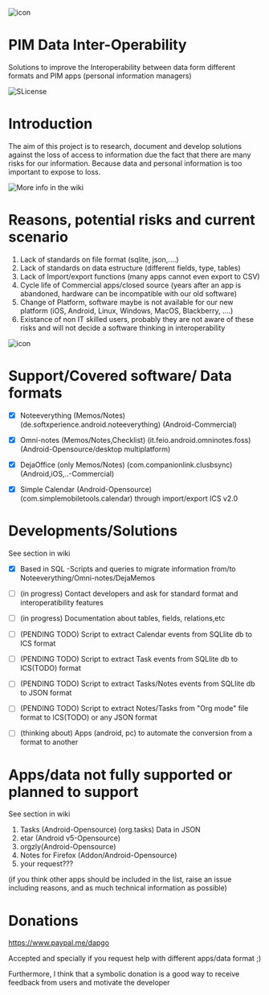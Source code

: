  ![icon](https://dapgo.github.io/PIM_Data_Interoperability/resources/Interoperability_proj_logo.png)
 

PIM Data Inter-Operability
==========
Solutions to improve the Interoperability between data form different formats and PIM apps (personal information managers)

![SLicense](https://img.shields.io/badge/License-GPLv3-red.svg)

# Introduction


The aim of this project is to research, document and develop solutions against the loss of access to information due the fact that 
there are many risks for our information. Because data and personal information is too important to expose to loss.

![More info in the wiki](https://github.com/dapgo/PIM_Data_Interoperability/wiki)


# Reasons, potential risks and current scenario
1. Lack of standards on file format (sqlite, json,....)
2. Lack of standards on data estructure (different fields, type, tables)
3. Lack of Import/export functions (many apps cannot even export to CSV)
4. Cycle life of Commercial apps/closed source (years after an app is abandoned, hardware can be incompatible with our old software)
5. Change of Platform, software maybe is not available for our new platform (iOS, Android, Linux, Windows, MacOS, Blackberry, ....)
6. Existance of non IT skilled users, probably they are not aware of these risks and will not decide a software thinking in interoperability

 ![icon](https://dapgo.github.io/PIM_Data_Interoperability/resources/Interoperability_apps_diagram.png)

# Support/Covered software/ Data formats
- [x] Noteeverything (Memos/Notes) (de.softxperience.android.noteeverything) (Android-Commercial)
- [x] Omni-notes (Memos/Notes,Checklist) (it.feio.android.omninotes.foss) (Android-Opensource/desktop multiplatform)
- [x] DejaOffice (only Memos/Notes) (com.companionlink.clusbsync) (Android,iOS,..-Commercial)
- [x] Simple Calendar (Android-Opensource)(com.simplemobiletools.calendar) through import/export ICS v2.0


# Developments/Solutions
See section in wiki
- [x] Based in SQL -Scripts and queries to migrate information from/to Noteeverything/Omni-notes/DejaMemos
- [ ] (in progress) Contact developers and ask for standard format and interoperatibility features
- [ ] (in progress) Documentation about tables, fields, relations,etc
- [ ] (PENDING TODO) Script to extract Calendar events from SQLlite db to ICS format
- [ ] (PENDING TODO) Script to extract Task events from SQLlite db to ICS(TODO) format
- [ ] (PENDING TODO) Script to extract Tasks/Notes events from SQLlite db to JSON format
- [ ] (PENDING TODO) Script to extract Notes/Tasks from "Org mode" file format to ICS(TODO) or any JSON format
- [ ] (thinking about) Apps (android, pc) to automate the conversion from a format to another


# Apps/data not fully supported or planned to support
See section in wiki
1. Tasks (Android-Opensource) (org.tasks)
    Data in JSON
2. etar (Android v5-Opensource)
3. orgzly(Android-Opensource)
4. Notes for Firefox (Addon/Android-Opensource)
5. your request???


(if you think other apps should be included in the list, raise an issue including reasons, and as much technical information as possible)
    
    

# Donations

https://www.paypal.me/dapgo

Accepted and specially if you request help with different apps/data format ;)

Furthermore, I think that a symbolic donation is a good way to receive feedback from users and motivate the developer



